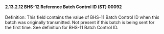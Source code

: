 #### 2.13.2.12 BHS-12 Reference Batch Control ID (ST) 00092

Definition: This field contains the value of BHS-11 Batch Control ID when this batch was originally transmitted. Not present if this batch is being sent for the first time. See definition for BHS-11 Batch Control ID.
